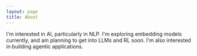 ```yaml
---
layout: page
title: About
---
```


I'm interested in AI, particularly in NLP. I'm exploring embedding models currently, and am planning to get into LLMs and RL soon. I'm also interested in building agentic applications.
